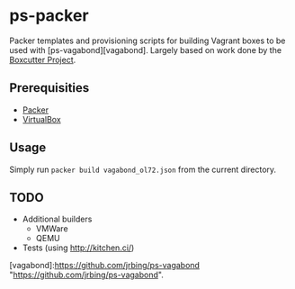 ps-packer
=========

Packer templates and provisioning scripts for building Vagrant boxes to be used with [ps-vagabond][vagabond].  Largely based on work done by the [Boxcutter Project][boxcutter].

## Prerequisities ##

* [Packer][packer]
* [VirtualBox][virtualbox]

## Usage ##

Simply run `packer build vagabond_ol72.json` from the current directory.

## TODO ##

* Additional builders
    * VMWare
    * QEMU
* Tests (using http://kitchen.ci/)

[packer]:https://www.packer.io "http://www.packer.io"
[virtualbox]:https://www.virtualbox.org "http://www.virtualbox.org"
[boxcutter]:https://github.com/boxcutter "https://github.com/boxcutter"
[vagabond]:https://github.com/jrbing/ps-vagabond "https://github.com/jrbing/ps-vagabond".
